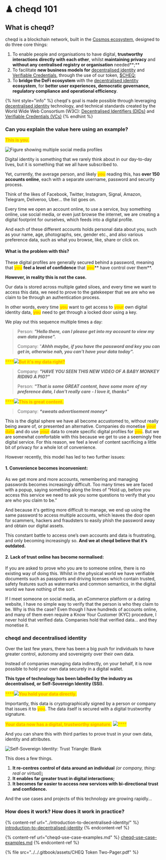 # ♟ cheqd 101

## What is cheqd?

cheqd is a blockchain network, built in the [Cosmos ecosystem](https://cosmos.network/), designed to do three core things:

1. To enable people and organisations to have digital, **trustworthy interactions directly with each other**, whilst **maintaining privacy** and **without any centralised registry or organisation** needed**;**
2. To facilitate **new business models for** [decentralised identity](../introduction-to-decentralised-identity/) and [Verifiable Credentials](../introduction-to-decentralised-identity/what-is-a-verifiable-credential-vc/), through the use of our token, [$CHEQ](../introduction-to-usdcheq.md);
3. To **bridge the DeFi ecosystem** with the [decentralised identity](../introduction-to-decentralised-identity/) **ecosystem**, for **better user experiences, democratic governance, regulatory compliance and operational efficiency**.

{% hint style="info" %}
cheqd's goal is made possible through leveraging [decentralised identity](../introduction-to-decentralised-identity/) technology, and technical standards created by the World Wide Web Consortium (W3C): [Decentralised Identifiers (DIDs)](../introduction-to-decentralised-identity/what-is-a-decentralised-identifier-did/) and [Verifiable Credentials (VCs)](../introduction-to-decentralised-identity/what-is-a-verifiable-credential-vc/)
{% endhint %}

### Can you explain the value here using an example?

<mark style="color:orange;">**This is you.**</mark>

![Figure showing multiple social media profiles](<../../.gitbook/assets/cheqd 101 - Social media icons image.png>)

Digital identity is something that we rarely think about in our day-to-day lives, but it is something that we all have subscribed to.

Yet, currently, the average person, and likely <mark style="color:orange;">**you**</mark> reading this, has **over 150 accounts online**, each with a separate username, password and security process.&#x20;

Think of the likes of Facebook, Twitter, Instagram, Signal, Amazon, Telegram, Deliveroo, Uber... the list goes on.

Every time we open an account online, to use a service, buy something online, use social media, or even just browse the internet, we are creating a digital footprint for ourselves, which feeds into a digital profile.

And each of these different accounts holds personal data about you, such as your name, age, photographs, sex, gender etc., and also various preference data, such as what you browse, like, share or click on.&#x20;

#### **What is the problem with this?**

These digital profiles are generally secured behind a password, meaning that <mark style="color:orange;">**you**</mark> **feel a level of confidence** that <mark style="color:orange;">**you**</mark>** have control over them**.

**However, in reality this is not the case.**&#x20;

Our data is stored across multiple gated siloes, and every time we want to access this data, we need to prove to the gatekeeper that we are who we claim to be through an authentication process.

In other words, every time <mark style="color:orange;">**you**</mark> want to get access to <mark style="color:orange;">**your**</mark> own digital identity data, <mark style="color:orange;">**you**</mark> need to get through a locked door using a key.

We play out this sequence multiple times a day:

> Person: _**"Hello there, can I please get into my account to view my own data please".**_
>
> Company: "_**Ahhh maybe, if you have the password and key you can get in, otherwise nah, you can't have your data today".**_

<mark style="color:orange;">****</mark>![](<../../.gitbook/assets/cheqd 101 - This is my data right.png>)<mark style="color:orange;">**But it's my data right?**</mark>

> Company: _**"HAVE YOU SEEN THIS NEW VIDEO OF A BABY MONKEY RIDING A PIG?"**_
>
> Person: _**"That is some GREAT content, have some more of my preference data, I don't really care - I love it, thanks"**_

<mark style="color:orange;">****</mark>![](<../../.gitbook/assets/cheqd 101 - This is great content image.png>)<mark style="color:orange;">**This is great content.**</mark>

> Company: _**\*sweats advertisement money\***_

This is the digital sphere we have all become accustomed to, without really being aware of, or presented an alternative. Companies do monetise <mark style="color:orange;">**your data**</mark> and do use <mark style="color:orange;">**your**</mark> data to create specific digital profiles for <mark style="color:orange;">**you**</mark>. But we are somewhat comfortable with this because we get to use a seemingly free digital service. For this reason, we feel a level of content sacrificing a little bit of privacy for a whole lot of convenience.

However recently, this model has led to two further issues:

#### **1. Convenience becomes inconvenient:**

As we get more and more accounts, remembering and managing passwords becomes increasingly difficult. Too many times we are faced with a popup, saying something along the lines of “Hold up, before you access this service we need to ask you some questions to verify that you are who you claim to be.”

And because it's getting more difficult to manage, we end up using the same password to access multiple accounts, which leaves the door open for scammers, hackers and fraudsters to easily phish the password away and obtain our digital assets.

This constant battle to access one’s own accounts and data is frustrating, and only becoming increasingly so. **And we at cheqd believe that it’s outdated.**

#### **2. Lack of trust online has become normalised:**

If you are asked to prove who you are to someone online, there is no existing way of doing this. Whilst in the physical world we have verifiable documents such as passports and driving licenses which contain trusted, safety features such as watermarks and common semantics, in the digital world we have nothing of the sort.

If I meet someone on social media, an eCommerce platform or a dating website, I have no simple way to verify that the person is who they claim to be. Why is this the case? Even though I have hundreds of accounts online, and many of them even require a Know Your Customer (KYC) procedure, I never hold that verified data. Companies hold that verified data... and they monetise it.

### cheqd and decentralised identity

Over the last few years, there has been a big push for individuals to have greater control, autonomy and sovereignty over their own data.

Instead of companies managing data indirectly, on your behalf, it is now possible to hold your own data securely in a digital wallet.

**This type of technology has been labelled by the industry as decentralised, or Self-Sovereign Identity (SSI).**

<mark style="color:orange;">****</mark>![](<../../.gitbook/assets/cheqd 101 - You hold your data directly.png>)<mark style="color:orange;">**You hold your data directly.**</mark>

Importantly, this data is cryptographically signed by a person or company that issues it to <mark style="color:orange;">**you**</mark>. The data itself is secured with a digital trustworthy signature.

<mark style="color:orange;">**Your data now has a digital, trustworthy signature.**</mark> ![](<../../.gitbook/assets/cheqd 101 - Digital trustworthy signature.png>)<mark style="color:orange;">****</mark>

And you can share this with third parties to prove trust in your own data, identity and attributes.&#x20;

![Self-Sovereign Identity: Trust Triangle: Blank](<../../.gitbook/assets/Trust Triangle - blank.png>)

This does a few things.

1. **It re-centres control of data around an individual** _(or company, thing: real or virtual)_**;**
2. **It enables far greater trust in digital interactions;**
3. **It becomes far easier to access new services with bi-directional trust and confidence.**

And the use cases and projects of this technology are growing rapidly...

### How does it work? How does it work in practice?

{% content-ref url="../introduction-to-decentralised-identity/" %}
[introduction-to-decentralised-identity](../introduction-to-decentralised-identity/)
{% endcontent-ref %}

{% content-ref url="cheqd-use-case-examples.md" %}
[cheqd-use-case-examples.md](cheqd-use-case-examples.md)
{% endcontent-ref %}

{% file src="../../.gitbook/assets/CHEQ Token Two-Pager.pdf" %}
